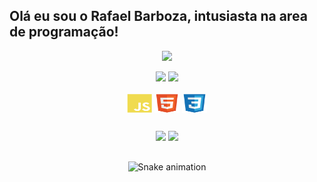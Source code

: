 ## Olá eu sou o Rafael Barboza, intusiasta na area de programação!

<p align="center">
  <a href="https://github.com/DenverCoder1/readme-typing-svg"><img src="https://readme-typing-svg.herokuapp.com?font=Rubik&size=30&color=c91902&center=true&vCenter=true&multiline=true&lines=Programador+Front-End."></a>
</p>

<div align="center">
  
  <img height="162em" src="https://github-readme-stats.vercel.app/api?username=raffilds&show_icons=true&theme=maroongold&hide_border=true&include_all_commits=true&count_private=true&locale=pt-br&custom_title=Estatísticas do GitHub de Rafael"/>
  <img height="160em" src="https://github-readme-stats.vercel.app/api/top-langs/?username=raffilds&hide_border=true&layout=compact&langs_count=7&theme=maroongold&locale=pt-br&custom_title=Linguagens mais usadas por Rafael"/>
    
</div>
  
<div align="center" style="display: inline_block"><br>
  <img align="center" alt="Rafa-Js" height="30" width="40" src="https://raw.githubusercontent.com/devicons/devicon/master/icons/javascript/javascript-plain.svg">
  <img align="center" alt="Rafa-HTML" height="30" width="40" src="https://raw.githubusercontent.com/devicons/devicon/master/icons/html5/html5-original.svg">
  <img align="center" alt="Rafa-CSS" height="30" width="40" src="https://raw.githubusercontent.com/devicons/devicon/master/icons/css3/css3-original.svg">
</div>
  
  ##
  
  <div align="center"> 
  <a href = "mailto:contato.rafabarboza.com"><img src="https://img.shields.io/badge/-Gmail-%23333?style=for-the-badge&logo=gmail&logoColor=white" target="_blank"></a>
  <a href="https://www.linkedin.com/in/rafael-aparecido-barboza" target="_blank"><img src="https://img.shields.io/badge/-LinkedIn-%230077B5?style=for-the-badge&logo=linkedin&logoColor=white" target="_blank"></a> 
    
 ##
 
  ![Snake animation](https://github.com/raffilds/raffilds/blob/output/github-contribution-grid-snake.svg)
 
</div>
